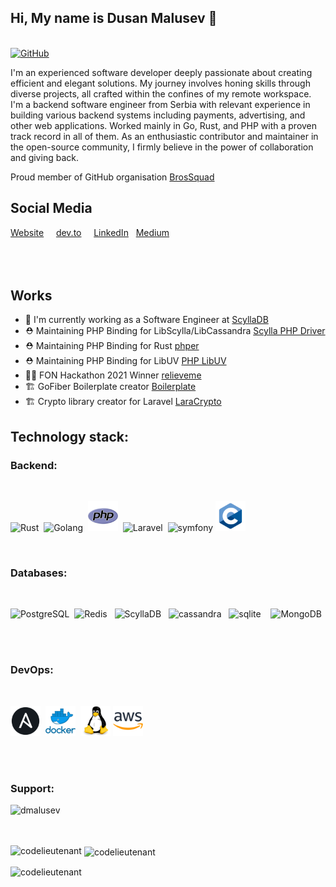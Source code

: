 ## Hi, My name is Dusan Malusev 👋

<br/>
<a href="https://github.com/CodeLieutenant"><img src="https://img.shields.io/github/followers/CodeLieutenant.svg?label=GitHub&style=social" alt="GitHub"></a>
<br/>

<p>
I'm an experienced software developer deeply passionate about creating efficient and elegant solutions. My journey involves honing skills through diverse projects, all crafted within the confines of my remote workspace. 
I'm a backend software engineer from Serbia with relevant experience in building various backend systems including payments, advertising, and other web applications. 
Worked mainly in Go, Rust, and PHP with a proven track record in all of them. 
As an enthusiastic contributor and maintainer in the open-source community, I firmly believe in the power of collaboration and giving back.
  
Proud member of GitHub organisation <a class="text-blue-400 hover:text-blue-600 transition-all" href="https://github.com/BrosSquad">BrosSquad</a>
</p>

## Social Media

<div>
<a href="https://www.dusanmalusev.dev?ref=github"> Website</a>&nbsp;&nbsp;&nbsp;&nbsp;
<a href="https://dev.to/malusev998?ref=github">dev.to</a>&nbsp;&nbsp;&nbsp;&nbsp;
<a href="https://www.linkedin.com/in/malusevd998/?ref=github">LinkedIn</a>&nbsp;&nbsp;
<a href="https://medium.com/@malusevd99?ref=github">Medium</a>
</div>

<br/>
<br/>
<br/>

## Works

- 🏢 I'm currently working as a Software Engineer at [ScyllaDB](https://www.scylladb.com)
- ⛑️ Maintaining PHP Binding for LibScylla/LibCassandra [Scylla PHP Driver](https://github.com/he4rt/scylladb-php-driver)
- ⛑️ Maintaining PHP Binding for Rust [phper](https://github.com/MalusevDevelopment/phper)
- ⛑️ Maintaining PHP Binding for LibUV [PHP LibUV](https://github.com/MalusevDevelopment/ext-uv)
- 🧑‍💻 FON Hackathon 2021 Winner [relieveme](https://github.com/BrosSquad/relieveme)
- 🏗️ GoFiber Boilerplate creator [Boilerplate](https://github.com/CodeLieutenant/GoFiber-Boilerplate)
- 🏗️ Crypto library creator for Laravel [LaraCrypto](https://github.com/MalusevDevelopment/laravel-crypto)

## Technology stack:

### Backend:

<br/>

<img alt="Rust" width="48px" src="https://avatars.githubusercontent.com/u/5430905?s=200&v=4" />&nbsp;
<img alt="Golang" width="48px" src="https://avatars.githubusercontent.com/u/4314092?s=200&v=4" />&nbsp;
<img alt="PHP" width="48px" src="https://raw.githubusercontent.com/github/explore/ccc16358ac4530c6a69b1b80c7223cd2744dea83/topics/php/php.png" />&nbsp;
<img alt="Laravel" width="48px" src="https://avatars.githubusercontent.com/u/958072?s=200&v=4" />&nbsp;
<img src="https://symfony.com/logos/symfony_black_03.svg" alt="symfony" width="48px" height="48px"/> 
<img alt="C" width="48px" src="https://raw.githubusercontent.com/github/explore/f3e22f0dca2be955676bc70d6214b95b13354ee8/topics/c/c.png" />&nbsp;

<br/>

### Databases:

<br/>

<img alt="PostgreSQL" width="48px" src="https://avatars.githubusercontent.com/u/177543?s=200&v=4" />&nbsp;
<img alt="Redis" width="48px" src="https://avatars.githubusercontent.com/u/1529926?s=200&v=4" />&nbsp;&nbsp;
<img alt="ScyllaDB" width="48px" src="https://avatars.githubusercontent.com/u/14364730?s=200&v=4" />&nbsp;&nbsp;
<img src="https://www.vectorlogo.zone/logos/apache_cassandra/apache_cassandra-icon.svg" alt="cassandra" width="48px" height="48px"/>&nbsp;&nbsp;
<img src="https://www.vectorlogo.zone/logos/sqlite/sqlite-icon.svg" alt="sqlite" width="48px" height="48px" /> &nbsp;&nbsp;
<img alt="MongoDB" width="48px" src="https://avatars.githubusercontent.com/u/45120?s=200&v=4" />&nbsp;

<br/>
<br/>

### DevOps:

<br/>

<img alt="Ansible" width="48px" src="https://raw.githubusercontent.com/github/explore/80688e429a7d4ef2fca1e82350fe8e3517d3494d/topics/ansible/ansible.png" />&nbsp;
<img alt="Terraform" width="48px" src="https://raw.githubusercontent.com/github/explore/80688e429a7d4ef2fca1e82350fe8e3517d3494d/topics/docker/docker.png" />&nbsp;
<img src="https://raw.githubusercontent.com/devicons/devicon/master/icons/linux/linux-original.svg" alt="linux" width="48px" height="48px"/> 
<img src="https://raw.githubusercontent.com/devicons/devicon/master/icons/amazonwebservices/amazonwebservices-original-wordmark.svg" alt="aws" width="48px" height="48px"/>

<br/>
<br/>

<div>
<h3 align="left">Support:</h3>
<p><a href="https://www.buymeacoffee.com/dmalusev"> <img align="left" src="https://cdn.buymeacoffee.com/buttons/v2/default-yellow.png" height="50" width="210" alt="dmalusev" /></a></p>
<br/>
<br/>
</div>&nbsp;&nbsp;&nbsp;&nbsp;&nbsp;&nbsp;

<div  align="left">
<p><img align="left" src="https://github-readme-stats.vercel.app/api/top-langs?username=codelieutenant&show_icons=true&locale=en&layout=compact&theme=tokyonight" alt="codelieutenant" /></p>
<p>&nbsp;<img align="center" src="https://github-readme-stats.vercel.app/api?username=codelieutenant&show_icons=true&locale=en&count_private=true&show_icons=true&theme=tokyonight" alt="codelieutenant" /></p>
<p><img align="center" src="https://github-readme-streak-stats.herokuapp.com/?user=codelieutenant&theme=tokyonight" alt="codelieutenant" /></p>
</div>
